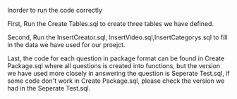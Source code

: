 Inorder to run the code correctly

First, Run the Create Tables.sql to create three tables we have defined.

Second, Run the InsertCreator.sql, InsertVideo.sql,InsertCategorys.sql to fill in the data we have used for our proejct.

Last, the code for each question in package format can be found in Create Package.sql where all questions is created into functions, but the version we have used more closely in answering the question is Seperate Test.sql, if some code don't work in Create Package.sql, please check the version we had in the Seperate Test.sql.